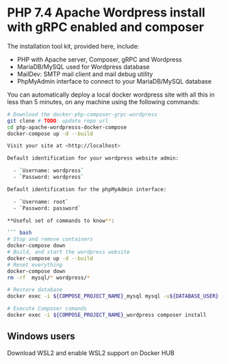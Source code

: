 # PHP 7.4 Apache Wordpress install with gRPC enabled and composer

The installation tool kit, provided here, include:

- PHP with Apache server, Composer, gRPC and Wordpress
- MariaDB/MySQL used for Wordpress database
- MailDev: SMTP mail client and mail debug utility
- PhpMyAdmin interface to connect to your MariaDB/MySQL database

You can automatically deploy a local docker wordpress site with all this in less than 5 minutes, on any machine using the following commands:

````bash
# Download the docker-php-composer-grpc-wordpress
git clone # TODO: update repo url
cd php-apache-wordpresss-docker-compose
docker-compose up -d --build

Visit your site at <http://localhost>

Default identification for your wordpress website admin:

  - `Username: wordpress`
  - `Password: wordpress`

Default identification for the phpMyAdmin interface:

  - `Username: root`
  - `Password: password`

**Useful set of commands to know**:

``` bash
# Stop and remove containers
docker-compose down
# Build, and start the wordpress website
docker-compose up -d --build
# Reset everything
docker-compose down
rm -rf  mysql/* wordpress/*

# Restore database
docker exec -i ${COMPOSE_PROJECT_NAME}_mysql mysql -u${DATABASE_USER} -p${DATABASE_PASSWORD} ${COMPOSE_PROJECT_NAME} < LOCAL_FILENAME.sql

# Execute Composer comands
docker exec -i ${COMPOSE_PROJECT_NAME}_wordpress composer install
````

## Windows users

Download WSL2 and enable WSL2 support on Docker HUB
